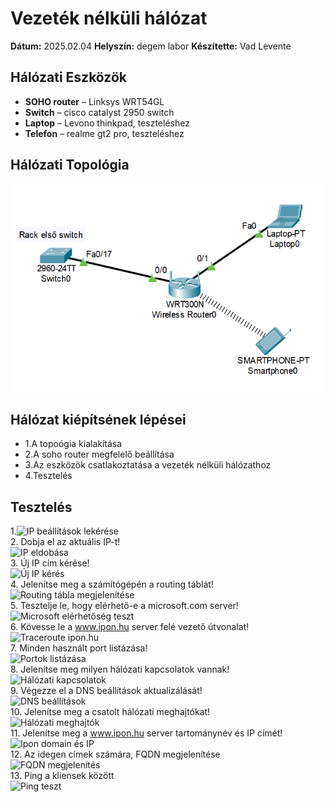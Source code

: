 # Vezeték nélküli hálózat

**Dátum:** 2025.02.04
**Helyszín:** degem labor 
**Készítette:** Vad Levente

## Hálózati Eszközök

- **SOHO router** – Linksys WRT54GL
- **Switch** – cisco catalyst 2950 switch
- **Laptop** – Levono thinkpad, teszteléshez
- **Telefon** – realme gt2 pro, teszteléshez


## Hálózati Topológia
 
![Topológia](https://github.com/VLevente0/meresi-jegyzokonyvek/blob/bd62f13a4b8a0b66d23d1d3a7289ae72309e2e7a/main/kepek/vezeteknelkuli/topologia.png)

## Hálózat kiépítsének lépései

- 1.A topoógia kialakítása
- 2.A soho router megfelelő beállítása
- 3.Az eszközök csatlakoztatása a vezeték nélküli hálózathoz
- 4.Tesztelés


## Tesztelés

1.![IP beállítások lekérése](images/ip_settings.png)  
2. Dobja el az aktuális IP-t!  
   ![IP eldobása](images/drop_ip.png)  
3. Új IP cím kérése!  
   ![Új IP kérés](images/request_new_ip.png)  
4. Jelenítse meg a számítógépén a routing táblát!  
   ![Routing tábla megjelenítése](images/routing_table.png)  
5. Tesztelje le, hogy elérhető-e a microsoft.com server!  
   ![Microsoft elérhetőség teszt](images/microsoft_ping.png)  
6. Kövesse le a www.ipon.hu server felé vezető útvonalat!  
   ![Traceroute ipon.hu](images/traceroute_ipon.png)  
7. Minden használt port listázása!  
   ![Portok listázása](images/list_ports.png)  
8. Jelenítse meg milyen hálózati kapcsolatok vannak!  
   ![Hálózati kapcsolatok](images/network_connections.png)  
9. Végezze el a DNS beállítások aktualizálását!  
   ![DNS beállítások](images/dns_update.png)  
10. Jelenítse meg a csatolt hálózati meghajtókat!  
    ![Hálózati meghajtók](images/network_drives.png)  
11. Jelenítse meg a www.ipon.hu server tartománynév és IP címét!  
    ![Ipon domain és IP](images/ipon_domain_ip.png)  
12. Az idegen címek számára, FQDN megjelenítése  
    ![FQDN megjelenítés](images/fqdn_display.png)  
13. Ping a kliensek között  
    ![Ping teszt](images/ping_clients.png)  
